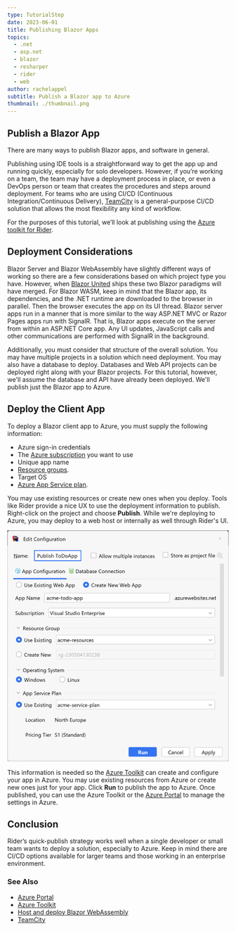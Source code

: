 ```yaml
---
type: TutorialStep
date: 2023-06-01
title: Publishing Blazor Apps
topics:
  - .net
  - asp.net
  - blazor
  - resharper
  - rider
  - web
author: rachelappel
subtitle: Publish a Blazor app to Azure
thumbnail: ./thumbnail.png
---
```


## Publish a Blazor App

There are many ways to publish Blazor apps, and software in general.

Publishing using IDE tools is a straightforward way to get the app up and running quickly, especially for solo developers.
However, if you’re working on a team, the team may have a deployment process in place, or even a DevOps person or team that creates the procedures and steps around deployment. For teams who are using CI/CD (Continuous Integration/Continuous Delivery), [TeamCity](https://www.jetbrains.com/teamcity/) is a general-purpose CI/CD solution that allows the most flexibility any kind of workflow.

For the purposes of this tutorial, we’ll look at publishing using the [Azure toolkit for Rider](https://plugins.jetbrains.com/plugin/11220-azure-toolkit-for-rider).

## Deployment Considerations

Blazor Server and Blazor WebAssembly have slightly different ways of working so there are a few considerations based on which project type you have.
However, when [Blazor United](https://github.com/dotnet/aspnetcore/issues/46636) ships these two Blazor paradigms will have merged. For Blazor WASM, keep in mind that the Blazor app, its dependencies, and the .NET runtime are downloaded to the browser in parallel. Then the browser executes the app on its UI thread. Blazor server apps run in a manner that is more similar to the way ASP.NET MVC or Razor Pages apps run with SignalR. That is, Blazor apps execute on the server from within an ASP.NET Core app. Any UI updates, JavaScript calls and other communications are performed with SignalR in the background.

Additionally, you must consider that structure of the overall solution. You may have multiple projects in a solution which need deployment. You may also have a database to deploy.
Databases and Web API projects can be deployed right along with your Blazor projects. For this tutorial, however, we'll assume the database and API have already been deployed. We'll publish just the Blazor app to Azure.

## Deploy the Client App

To deploy a Blazor client app to Azure, you must supply the following information:

- Azure sign-in credentials
- The [Azure subscription](https://azure.microsoft.com/en-us/free/) you want to use
- Unique app name
- [Resource groups](https://learn.microsoft.com/en-us/azure/azure-resource-manager/management/manage-resource-groups-portal).
- Target OS
- [Azure App Service plan](https://learn.microsoft.com/en-us/azure/app-service/overview-hosting-plans).

You may use existing resources or create new ones when you deploy. Tools like Rider provide a nice UX to use the deployment information to publish. Right-click on the project and choose **Publish**. While we're deploying to Azure, you may deploy to a web host or internally as well through Rider's UI.

![Publish to Azure Dialog](1-publish-dialog.png)

This information is needed so the [Azure Toolkit](https://plugins.jetbrains.com/plugin/11220-azure-toolkit-for-rider/) can create and configure your app in Azure. You may use existing resources from Azure or create new ones just for your app.
Click **Run** to publish the app to Azure. Once published, you can use the Azure Toolkit or the [Azure Portal](https://portal.azure.com/) to manage the settings in Azure.

## Conclusion

Rider’s quick-publish strategy works well when a single developer or small team wants to deploy a solution, especially to Azure. Keep in mind there are CI/CD options available for larger teams and those working in an enterprise environment.

### See Also

- [Azure Portal](https://portal.azure.com)
- [Azure Toolkit](https://plugins.jetbrains.com/plugin/11220-azure-toolkit-for-rider/)
- [Host and deploy Blazor WebAssembly](https://docs.microsoft.com/en-us/aspnet/core/blazor/host-and-deploy/webassembly?view=aspnetcore-5.0)
- [TeamCity](https://azure.microsoft.com/en-us/pricing/details/app-service/windows/)
